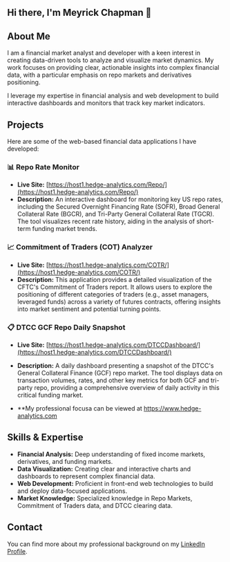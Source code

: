 ## Hi there, I'm Meyrick Chapman 👋

## About Me

I am a financial market analyst and developer with a keen interest in creating data-driven tools to analyze and visualize market dynamics. My work focuses on providing clear, actionable insights into complex financial data, with a particular emphasis on repo markets and derivatives positioning.

I leverage my expertise in financial analysis and web development to build interactive dashboards and monitors that track key market indicators.

## Projects

Here are some of the web-based financial data applications I have developed:

### 📊 Repo Rate Monitor
* **Live Site:** [https://host1.hedge-analytics.com/Repo/](https://host1.hedge-analytics.com/Repo/)
* **Description:** An interactive dashboard for monitoring key US repo rates, including the Secured Overnight Financing Rate (SOFR), Broad General Collateral Rate (BGCR), and Tri-Party General Collateral Rate (TGCR). The tool visualizes recent rate history, aiding in the analysis of short-term funding market trends.

### 📈 Commitment of Traders (COT) Analyzer
* **Live Site:** [https://host1.hedge-analytics.com/COTR/](https://host1.hedge-analytics.com/COTR/)
* **Description:** This application provides a detailed visualization of the CFTC's Commitment of Traders report. It allows users to explore the positioning of different categories of traders (e.g., asset managers, leveraged funds) across a variety of futures contracts, offering insights into market sentiment and potential turning points.

### 📋 DTCC GCF Repo Daily Snapshot
* **Live Site:** [https://host1.hedge-analytics.com/DTCCDashboard/](https://host1.hedge-analytics.com/DTCCDashboard/)
* **Description:** A daily dashboard presenting a snapshot of the DTCC's General Collateral Finance (GCF) repo market. The tool displays data on transaction volumes, rates, and other key metrics for both GCF and tri-party repo, providing a comprehensive overview of daily activity in this critical funding market.

* **My professional focusa can be viewed at https://www.hedge-analytics.com 

## Skills & Expertise

* **Financial Analysis:** Deep understanding of fixed income markets, derivatives, and funding markets.
* **Data Visualization:** Creating clear and interactive charts and dashboards to represent complex financial data.
* **Web Development:** Proficient in front-end web technologies to build and deploy data-focused applications.
* **Market Knowledge:** Specialized knowledge in Repo Markets, Commitment of Traders data, and DTCC clearing data.

## Contact
You can find more about my professional background on my [LinkedIn Profile](https://www.linkedin.com/in/meyrick-chapman-515a401b9/).
